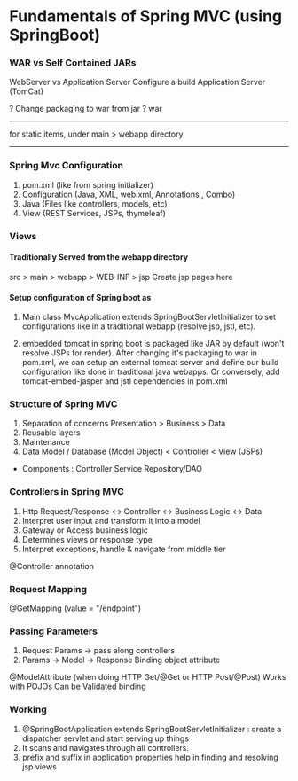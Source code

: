# Fundamentals of Spring MVC (using SpringBoot)

### WAR vs Self Contained JARs
WebServer vs Application Server
Configure a build Application Server (TomCat)

? Change packaging to war from jar ?
<packaging>war</packaging>

-----
for static items, under main > webapp directory

----
### Spring Mvc Configuration

1. pom.xml (like from spring initializer)
2. Configuration (Java, XML, web.xml, Annotations , Combo)
3. Java (Files like controllers, models, etc)
4. View (REST Services, JSPs, thymeleaf)

### Views

####  Traditionally Served from the webapp directory
src > main > webapp > WEB-INF > jsp
Create jsp pages here

#### Setup configuration of Spring boot as
1. Main class MvcApplication extends SpringBootServletInitializer 
to set configurations like in a traditional webapp
(resolve jsp, jstl, etc).
   
2. embedded tomcat in spring boot is packaged like JAR by default (won't resolve JSPs for render). After changing
it's packaging to war in pom.xml, we can setup an external tomcat server and define our
   build configuration like done in traditional java webapps.
   Or conversely, add tomcat-embed-jasper and jstl dependencies in pom.xml


### Structure of Spring MVC
1. Separation of concerns
Presentation > Business > Data
2. Reusable layers
3. Maintenance
4. Data Model / Database (Model Object) < Controller < View (JSPs)

* Components : Controller Service Repository/DAO

### Controllers in Spring MVC
1. Http Request/Response <-> Controller <-> Business Logic <-> Data
2. Interpret user input and transform it into a model
3. Gateway or Access business logic
4. Determines views or response type
5. Interpret exceptions, handle & navigate from middle tier

@Controller annotation
### Request Mapping
@GetMapping (value = "/endpoint")

### Passing Parameters

1. Request Params -> pass along controllers
2. Params -> Model -> Response
Binding object attribute
   
@ModelAttribute (when doing HTTP Get/@Get or HTTP Post/@Post)
Works with POJOs
Can be Validated binding


### Working
1. @SpringBootApplication extends SpringBootServletInitializer : create a dispatcher servlet and start serving up things
2. It scans and navigates through all controllers.
3. prefix and suffix in application properties help in finding and resolving jsp views
